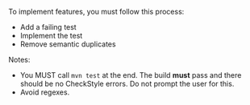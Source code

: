 To implement features, you must follow this process:

- Add a failing test
- Implement the test
- Remove semantic duplicates

Notes:

- You MUST call `mvn test` at the end. The build **must** pass and there should be no CheckStyle errors. Do not prompt
  the user for this.
- Avoid regexes.
